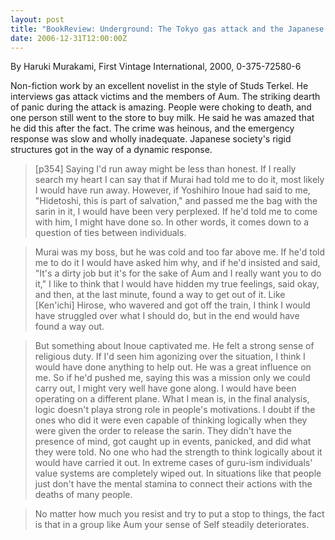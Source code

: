 ```yaml
---
layout: post
title: "BookReview: Underground: The Tokyo gas attack and the Japanese psyche"
date: 2006-12-31T12:00:00Z
---
```

By Haruki Murakami, First Vintage International, 2000, 0-375-72580-6

Non-fiction work by an excellent novelist in the style of Studs
Terkel.  He interviews gas attack victims and the members of Aum.  The
striking dearth of panic during the attack is amazing.  People were
choking to death, and one person still went to the store to buy milk.
He said he was amazed that he did this after the fact.  The crime was
heinous, and the emergency response was slow and wholly inadequate.
Japanese society's rigid structures got in the way of a dynamic
response.


> [p354] Saying I'd run away might be less than honest. If I really
> search my heart I can say that if Murai had told me to do it, most
> likely I would have run away. However, if Yoshihiro Inoue had said
> to me, "Hidetoshi, this is part of salvation," and passed me the bag
> with the sarin in it, I would have been very perplexed. If he'd told
> me to come with him, I might have done so. In other words, it comes
> down to a question of ties between individuals.



> Murai was my boss, but he was cold and too far above me. If he'd
> told me to do it I would have asked him why, and if he'd insisted
> and said, "It's a dirty job but it's for the sake of Aum and I
> really want you to do it," I like to think that I would have hidden
> my true feelings, said okay, and then, at the last minute, found a
> way to get out of it. Like [Ken'ichi] Hirose, who wavered and got
> off the train, I think I would have struggled over what I should do,
> but in the end would have found a way out.



> But something about Inoue captivated me. He felt a strong sense of
> religious duty. If I'd seen him agonizing over the situation, I
> think I would have done anything to help out. He was a great
> influence on me. So if he'd pushed me, saying this was a mission
> only we could carry out, I might very well have gone along. I would
> have been operating on a different plane. What I mean is, in the
> final analysis, logic doesn't playa strong role in people's
> motivations. I doubt if the ones who did it were even capable of
> thinking logically when they were given the order to release the
> sarin. They didn't have the presence of mind, got caught up in
> events, panicked, and did what they were told. No one who had the
> strength to think logically about it would have carried it out. In
> extreme cases of guru-ism individuals' value systems are completely
> wiped out. In situations like that people just don't have the mental
> stamina to connect their actions with the deaths of many people.



> No matter how much you resist and try to put a stop to things, the
> fact is that in a group like Aum your sense of Self steadily
> deteriorates.
> 



